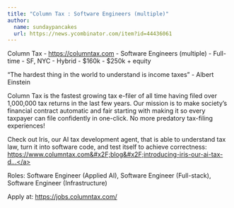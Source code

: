 ```yaml
---
title: "Column Tax : Software Engineers (multiple)"
author:
  name: sundaypancakes
  url: https://news.ycombinator.com/item?id=44436061
---
```

Column Tax - <a href="https:&#x2F;&#x2F;columntax.com" rel="nofollow">https:&#x2F;&#x2F;columntax.com</a> - Software Engineers (multiple) - Full-time - SF, NYC - Hybrid - $160k - $250k + equity

“The hardest thing in the world to understand is income taxes” - Albert Einstein

Column Tax is the fastest growing tax e-filer of all time having filed over 1,000,000 tax returns in the last few years. Our mission is to make society’s financial contract automatic and fair starting with making it so every taxpayer can file confidently in one-click. No more predatory tax-filing experiences!

Check out Iris, our AI tax development agent, that is able to understand tax law, turn it into software code, and test itself to achieve correctness:
<a href="https:&#x2F;&#x2F;www.columntax.com&#x2F;blog&#x2F;introducing-iris-our-ai-tax-development-agent" rel="nofollow">https:&#x2F;&#x2F;www.columntax.com&#x2F;blog&#x2F;introducing-iris-our-ai-tax-d...</a>

Roles:
Software Engineer (Applied AI),
Software Engineer (Full-stack),
Software Engineer (Infrastructure)

Apply at:
<a href="https:&#x2F;&#x2F;jobs.columntax.com&#x2F;" rel="nofollow">https:&#x2F;&#x2F;jobs.columntax.com&#x2F;</a>
<JobApplication />
